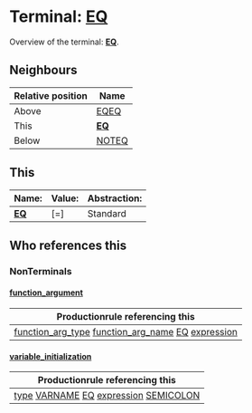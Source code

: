 # Terminal: **[EQ](./EQ.md)**

Overview of the terminal: **[EQ](./EQ.md)**.



## **Neighbours**

| Relative position | Name                                          |
| ----------------- | --------------------------------------------- |
| Above             | [EQEQ](./EQEQ.md) |
| This              | **[EQ](./EQ.md)** |
| Below             | [NOTEQ](./NOTEQ.md) |



## **This**

| Name:                                       | Value:          | Abstraction:    |
| ------------------------------------------- | --------------- | --------------- |
| **[EQ](./EQ.md)** | [=] | Standard |



## **Who references this**

### NonTerminals


#### [function_argument](./../Grammar/function_argument.md)

| Productionrule referencing this                      |
| ---------------------------------------------------- |
| [function_arg_type](./../Grammar/function_arg_type.md) [function_arg_name](./../Grammar/function_arg_name.md) [EQ](./EQ.md) [expression](./../Grammar/expression.md)  |


#### [variable_initialization](./../Grammar/variable_initialization.md)

| Productionrule referencing this                      |
| ---------------------------------------------------- |
| [type](./../Grammar/type.md) [VARNAME](./VARNAME.md) [EQ](./EQ.md) [expression](./../Grammar/expression.md) [SEMICOLON](./SEMICOLON.md)  |




